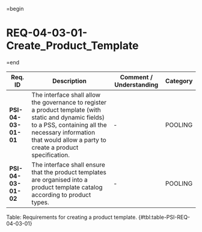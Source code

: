 =begin

# REQ-04-03-01-Create_Product_Template

=end

| Req. ID                        | Description                         | Comment / Understanding                  | Category                       |
| ------------------------------ | ----------------------------------- | ---------------------------------------- | ------------------------------ |
| __PSI-04-03-01-01__ | The interface shall allow the governance to register a product template (with static and dynamic fields) to a PSS, containing all the necessary information that would allow a party to create a product specification. | - | POOLING |
| __PSI-04-03-01-02__ | The interface shall ensure that the product templates are organised into a product template catalog according to product types. | - | POOLING |

Table: Requirements for creating a product template. {#tbl:table-PSI-REQ-04-03-01}
